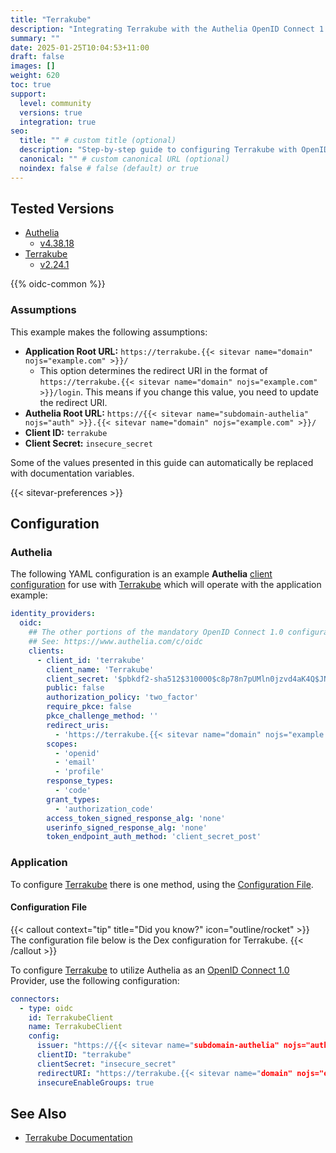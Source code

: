 ```yaml
---
title: "Terrakube"
description: "Integrating Terrakube with the Authelia OpenID Connect 1.0 Provider."
summary: ""
date: 2025-01-25T10:04:53+11:00
draft: false
images: []
weight: 620
toc: true
support:
  level: community
  versions: true
  integration: true
seo:
  title: "" # custom title (optional)
  description: "Step-by-step guide to configuring Terrakube with OpenID Connect 1.0 for secure SSO. Enhance your login flow using Authelia’s modern identity management."
  canonical: "" # custom canonical URL (optional)
  noindex: false # false (default) or true
---
```


## Tested Versions

- [Authelia]
  - [v4.38.18](https://github.com/authelia/authelia/releases/tag/v4.38.18)
- [Terrakube]
  - [v2.24.1](https://github.com/AzBuilder/terrakube/releases/tag/2.24.1)

{{% oidc-common %}}

### Assumptions

This example makes the following assumptions:

- __Application Root URL:__ `https://terrakube.{{< sitevar name="domain" nojs="example.com" >}}/`
  - This option determines the redirect URI in the format of
        `https://terrakube.{{< sitevar name="domain" nojs="example.com" >}}/login`.
        This means if you change this value, you need to update the redirect URI.
- __Authelia Root URL:__ `https://{{< sitevar name="subdomain-authelia" nojs="auth" >}}.{{< sitevar name="domain" nojs="example.com" >}}/`
- __Client ID:__ `terrakube`
- __Client Secret:__ `insecure_secret`

Some of the values presented in this guide can automatically be replaced with documentation variables.

{{< sitevar-preferences >}}

## Configuration

### Authelia

The following YAML configuration is an example __Authelia__ [client configuration] for use with [Terrakube] which will operate with the application example:

```yaml {title="configuration.yml"}
identity_providers:
  oidc:
    ## The other portions of the mandatory OpenID Connect 1.0 configuration go here.
    ## See: https://www.authelia.com/c/oidc
    clients:
      - client_id: 'terrakube'
        client_name: 'Terrakube'
        client_secret: '$pbkdf2-sha512$310000$c8p78n7pUMln0jzvd4aK4Q$JNRBzwAo0ek5qKn50cFzzvE9RXV88h1wJn5KGiHrD0YKtZaR/nCb2CJPOsKaPK0hjf.9yHxzQGZziziccp6Yng'  # The digest of 'insecure_secret'.
        public: false
        authorization_policy: 'two_factor'
        require_pkce: false
        pkce_challenge_method: ''
        redirect_uris:
          - 'https://terrakube.{{< sitevar name="domain" nojs="example.com" >}}/dex/callback'
        scopes:
          - 'openid'
          - 'email'
          - 'profile'
        response_types:
          - 'code'
        grant_types:
          - 'authorization_code'
        access_token_signed_response_alg: 'none'
        userinfo_signed_response_alg: 'none'
        token_endpoint_auth_method: 'client_secret_post'
```

### Application

To configure [Terrakube] there is one method, using the [Configuration File](#configuration-file).

#### Configuration File

{{< callout context="tip" title="Did you know?" icon="outline/rocket" >}}
The configuration file below is the Dex configuration for Terrakube.
{{< /callout >}}

To configure [Terrakube] to utilize Authelia as an [OpenID Connect 1.0] Provider, use the following configuration:

```yaml
connectors:
  - type: oidc
    id: TerrakubeClient
    name: TerrakubeClient
    config:
      issuer: "https://{{< sitevar name="subdomain-authelia" nojs="auth" >}}.{{< sitevar name="domain" nojs="example.com" >}}"
      clientID: "terrakube"
      clientSecret: "insecure_secret"
      redirectURI: "https://terrakube.{{< sitevar name="domain" nojs="example.com" >}}/dex/callback"
      insecureEnableGroups: true
```

## See Also

- [Terrakube Documentation](https://docs.terrakube.io/)

[Authelia]: https://www.authelia.com
[Terrakube]: https://terrakube.io/
[OpenID Connect 1.0]: ../../openid-connect/introduction.md
[client configuration]: ../../../configuration/identity-providers/openid-connect/clients.md
